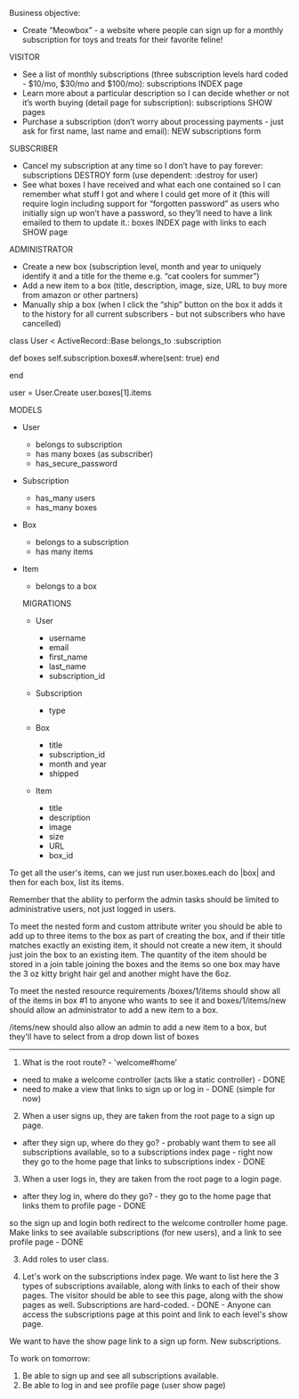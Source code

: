 Business objective:
- Create “Meowbox” - a website where people can sign up for a monthly subscription for toys and treats for their favorite feline!

VISITOR
- See a list of monthly subscriptions (three subscription levels hard coded - $10/mo, $30/mo and $100/mo): subscriptions INDEX page
- Learn more about a particular description so I can decide whether or not it’s worth buying (detail page for subscription): subscriptions SHOW pages
- Purchase a subscription (don’t worry about processing payments - just ask for first name, last name and email): NEW subscriptions form

SUBSCRIBER
- Cancel my subscription at any time so I don’t have to pay forever: subscriptions DESTROY form (use dependent: :destroy for user)
- See what boxes I have received and what each one contained so I can remember what stuff I got and where I could get more of it (this will require login including support for “forgotten password” as users who initially sign up won’t have a password, so they’ll need to have a link emailed to them to update it.: boxes INDEX page with links to each SHOW page

ADMINISTRATOR
- Create a new box (subscription level, month and year to uniquely identify it and a title for the theme e.g. “cat coolers for summer”)
- Add a new item to a box (title, description, image, size, URL to buy more from amazon or other partners)
- Manually ship a box (when I click the “ship” button on the box it adds it to the history for all current subscribers - but not subscribers who have cancelled)


class User < ActiveRecord::Base
  belongs_to :subscription

  def boxes
    self.subscription.boxes#.where(sent: true)
  end



end

user = User.Create
user.boxes[1].items

MODELS
- User
  - belongs to subscription
  - has many boxes (as subscriber)
  - has_secure_password
- Subscription
  - has_many users
  - has_many boxes
- Box
  - belongs to a subscription
  - has many items
- Item
  - belongs to a box

  MIGRATIONS
  - User
    - username
    - email
    - first_name
    - last_name
    - subscription_id

  - Subscription
    - type

  - Box
    - title
    - subscription_id
    - month and year
    - shipped

  - Item
    - title
    - description
    - image
    - size
    - URL
    - box_id

To get all the user's items, can we just run user.boxes.each do |box| and then for each box, list its items.

Remember that the ability to perform the admin tasks should be limited to administrative users, not just logged in users.

To meet the nested form and custom attribute writer you should be able to add up to three items to the box as part of creating the box, and if their title matches exactly an existing item, it should not create a new item, it should just join the box to an existing item. The quantity of the item should be stored in a join table joining the boxes and the items so one box may have the 3 oz kitty bright hair gel and another might have the 6oz.

To meet the nested resource requirements /boxes/1/items should show all of the items in box #1 to anyone who wants to see it and boxes/1/items/new should allow an administrator to add a new item to a box.

/items/new should also allow an admin to add a new item to a box, but they'll have to select from a drop down list of boxes


---

1. What is the root route? - 'welcome#home'
  - need to make a welcome controller (acts like a static controller) - DONE
  - need to make a view that links to sign up or log in - DONE (simple for now)

2. When a user signs up, they are taken from the root page to a sign up page.
  - after they sign up, where do they go? - probably want them to see all subscriptions available, so to a subscriptions index page - right now they go to the home page that links to subscriptions index - DONE

3. When a user logs in, they are taken from the root page to a login page.
  - after they log in, where do they go? - they go to the home page that links them to profile page - DONE

  so the sign up and login both redirect to the welcome controller home page. Make links to see available subscriptions (for new users), and a link to see profile page - DONE

3. Add roles to user class.

4. Let's work on the subscriptions index page. We want to list here the 3 types of subscriptions available, along with links to each of their show pages. The visitor should be able to see this page, along with the show pages as well. Subscriptions are hard-coded. - DONE - Anyone can access the subscriptions page at this point and link to each level's show page.

We want to have the show page link to a sign up form. New subscriptions.

To work on tomorrow:
1. Be able to sign up and see all subscriptions available.
2. Be able to log in and see profile page (user show page)

